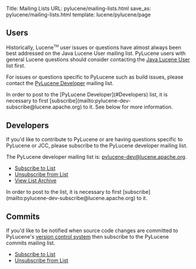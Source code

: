 Title: Mailing Lists
URL: pylucene/mailing-lists.html
save_as: pylucene/mailing-lists.html
template: lucene/pylucene/page

## Users

Historically, Lucene<span style="vertical-align: super; font-size: xx-small">TM</span>
user issues or questions have almost always been best addressed on the Java Lucene
User mailing list. PyLucene users with general Lucene questions should consider
contacting the [Java Lucene User](https://lucene.apache.org/java/docs/mailinglists.html#Java%20User%20List)
list first.

For issues or questions specific to PyLucene such as build issues, please contact
the [PyLucene Developer](#Developers) mailing list.

<note>
In order to post to the [PyLucene Developer](#Developers) list, it is necessary
to first [subscribe](mailto:pylucene-dev-subscribe@lucene.apache.org) to it.
See below for more information.
</note>

## Developers

If you'd like to contribute to PyLucene or are having questions specific to
PyLucene or JCC, please subscribe to the PyLucene developer mailing list.

The PyLucene developer mailing list is:
[pylucene-dev@lucene.apache.org](mailto:pylucene-dev@lucene.apache.org).

- [Subscribe to List](mailto:pylucene-dev-subscribe@lucene.apache.org)
- [Unsubscribe from List](mailto:pylucene-dev-unsubscribe@lucene.apache.org)
- [View List Archive](https://mail-archives.apache.org/mod_mbox/lucene-pylucene-dev/)

<note>
In order to post to the list, it is necessary to first
[subscribe](mailto:pylucene-dev-subscribe@lucene.apache.org) to it.
</note>

## Commits

If you'd like to be notified when source code changes are committed to PyLucene's
[version control system](version_control.html) then subscribe to the PyLucene
commits mailing list.

- [Subscribe to List](mailto:pylucene-commits-subscribe@lucene.apache.org)
- [Unsubscribe from List](mailto:pylucene-commits-unsubscribe@lucene.apache.org)
